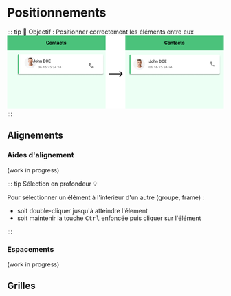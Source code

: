 # Positionnements

::: tip 🎯 Objectif : Positionner correctement les éléments entre eux
![positioning goal preview](../../assets/img/figma/theory/positioning/positioning-goal-preview.png)
:::

## Alignements

### Aides d'alignement

(work in progress)

::: tip Sélection en profondeur 💡

Pour sélectionner un élément à l'interieur d'un autre (groupe, frame) : 
- soit double-cliquer jusqu'à atteindre l'élement
- soit maintenir la touche <kbd>Ctrl</kbd> enfoncée puis cliquer sur l'élément

:::

### Espacements

(work in progress)

## Grilles